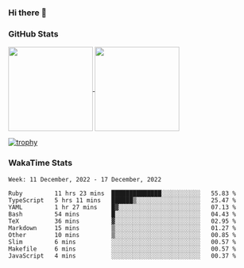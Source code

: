 ### Hi there 👋

### GitHub Stats

<a href="https://github.com/anuraghazra/github-readme-stats">
  <img align="center" height="170px" src="https://github-readme-stats.vercel.app/api/top-langs/?username=tksfjt1024&layout=compact&count_private=true&show_icons=true&show_icons=true&theme=graywhite" />
</a>
<a href="https://github.com/anuraghazra/github-readme-stats">
  <img align="center" height="170px" src="https://github-readme-stats.vercel.app/api?username=tksfjt1024&count_private=true&show_icons=true&show_icons=true&theme=graywhite" />
</a>

[![trophy](https://github-profile-trophy.vercel.app/?username=tksfjt1024)](https://github.com/ryo-ma/github-profile-trophy)

### WakaTime Stats

<!--START_SECTION:waka-->
```text
Week: 11 December, 2022 - 17 December, 2022

Ruby         11 hrs 23 mins  ██████████████░░░░░░░░░░░   55.83 % 
TypeScript   5 hrs 11 mins   ██████▒░░░░░░░░░░░░░░░░░░   25.47 % 
YAML         1 hr 27 mins    █▓░░░░░░░░░░░░░░░░░░░░░░░   07.13 % 
Bash         54 mins         █░░░░░░░░░░░░░░░░░░░░░░░░   04.43 % 
TeX          36 mins         ▓░░░░░░░░░░░░░░░░░░░░░░░░   02.95 % 
Markdown     15 mins         ▒░░░░░░░░░░░░░░░░░░░░░░░░   01.27 % 
Other        10 mins         ▒░░░░░░░░░░░░░░░░░░░░░░░░   00.85 % 
Slim         6 mins          ░░░░░░░░░░░░░░░░░░░░░░░░░   00.57 % 
Makefile     6 mins          ░░░░░░░░░░░░░░░░░░░░░░░░░   00.57 % 
JavaScript   4 mins          ░░░░░░░░░░░░░░░░░░░░░░░░░   00.37 % 
```
<!--END_SECTION:waka-->
